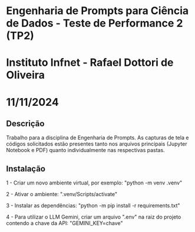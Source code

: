 # Engenharia de Prompts para Ciência de Dados - Teste de Performance 2 (TP2)
# Instituto Infnet - Rafael Dottori de Oliveira
# 11/11/2024

## Descrição
Trabalho para a disciplina de Engenharia de Prompts.
As capturas de tela e códigos solicitados estão presentes tanto nos arquivos principais (Jupyter Notebook e PDF) quanto individualmente
nas respectivas pastas.

## Instalação
1 - Criar um novo ambiente virtual, por exemplo: "python -m venv .venv"

2 - Ativar o ambiente: ".venv/Scripts/activate"

3 - Instalar as dependências: "python -m pip install -r requirements.txt"

4 - Para utilizar o LLM Gemini, criar um arquivo ".env" na raiz do projeto contendo a chave da API: "GEMINI_KEY=chave"